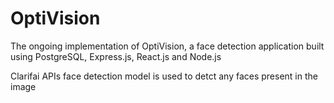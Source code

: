 # OptiVision
The ongoing implementation of OptiVision, a face detection application built using  PostgreSQL, Express.js, React.js and Node.js

Clarifai APIs face detection model is used to detct any faces present in the image
